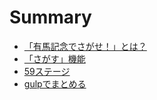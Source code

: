 # Summary

- [「有馬記念でさがせ！」とは？](arima.md)
- [「さがす」機能](search-stage.md)
- [59ステージ](59stage.md)
- [gulpでまとめる](gulp.md)
